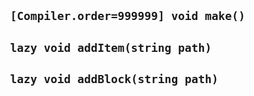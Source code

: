 ## ` [Compiler.order=999999] void make()`


## ` lazy void addItem(string path)`


## ` lazy void addBlock(string path)`



